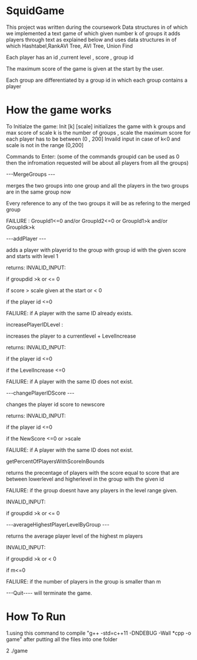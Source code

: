# SquidGame

This project was written during the coursework Data structures in of which we implemented a text game of which given number k of groups
it adds players through text as explained below and uses data structures in of which Hashtabel,RankAVl Tree, AVl Tree, Union Find

Each player has an id ,current level , score , group id

The maximum score of the game is given at the start by the user.

Each group are differentiated by a group id in which each group contains a player 


# How the game works

To Initialze the game:
Init [k] [scale]
initializes the game with k groups and max score of scale
k is the number of groups , scale the maximum score for each player has to be between (0 , 200]
Invaild input in case of k<0 and scale is not in the range (0,200]

Commands to Enter:
(some of the commands groupid can be used as 0 then the infromation requested will be about all players from all the groups)

---MergeGroups <GroupId1> <GroupId2>---

merges the two groups into one group and all the players in the two groups are in the same group now

Every reference to any of the two groups it will be as refering to the merged group

FAILURE : GroupId1<=0 and/or GroupId2<=0 
or GroupId1>k and/or GroupIdk>k




---addPlayer <playerid> <groupid> <score>---

adds a player with playerid to the group with group id with the given score and starts with level 1

returns:
INVALID_INPUT:

if groupdid >k or <= 0

if score > scale given at the start or < 0

if the player id <=0 

FALIURE: if A player with the same ID already exists.

increasePlayerIDLevel <PlayerID> <LevelIncrease>:

increases the player to a currentlevel + LevelIncrease

returns:
INVALID_INPUT:

if the player id <=0 

if the LevelIncrease <=0 

FALIURE: if A player with the same ID does not exist.

---changePlayerIDScore  <PlayerID> <NewScore>---

changes the player id score to newscore

returns:
INVALID_INPUT:

if the player id <=0 

if the NewScore <=0 or >scale

FALIURE: if A player with the same ID does not exist.

getPercentOfPlayersWithScoreInBounds <GroupId> <score> <lowerLevel> <higherLevel>

returns the precentage of players with the score equal to score that are between lowerlevel and higherlevel in the group with the given id

FALIURE: if the group doesnt have any players in the level range given.

INVALID_INPUT:

if groupdid >k or <= 0

---averageHighestPlayerLevelByGroup <GroupID> <m> <avgLevel>---

returns the average player level of the highest m players

INVALID_INPUT:

if groupdid >k or < 0

if m<=0

FALIURE: if the number of players in the group is smaller than m 


---Quit----
will terminate the game.


# How To Run

1.using this command to compile "g++ -std=c++11 -DNDEBUG -Wall *cpp -o game" after putting all the files into one folder

2 ./game


